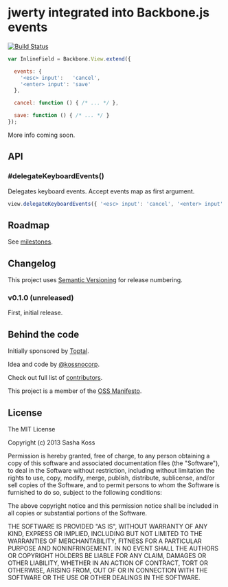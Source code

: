 # jwerty integrated into Backbone.js events

[![Build Status](https://secure.travis-ci.org/kossnocorp/backbone.jwerty.png?branch=master)](http://travis-ci.org/kossnocorp/backbone.jwerty)

``` javascript
var InlineField = Backbone.View.extend({

  events: {
    '<esc> input':   'cancel',
    '<enter> input': 'save'
  },

  cancel: function () { /* ... */ },

  save: function () { /* ... */ }
});
```

More info coming soon.

## API

### #delegateKeyboardEvents()

Delegates keyboard events. Accept events map as first argument.

``` js
view.delegateKeyboardEvents({ '<esc> input': 'cancel', '<enter> input': 'save' });
```

## Roadmap

See [milestones](https://github.com/kossnocorp/backbone.jwerty/issues/milestones).

## Changelog

This project uses [Semantic Versioning](http://semver.org/) for release numbering.

### v0.1.0 (unreleased)

First, initial release.

## Behind the code

Initially sponsored by [Toptal](http://toptal.com/).

Idea and code by [@kossnocorp](http://koss.nocorp.me/).

Check out full list of [contributors](https://github.com/kossnocorp/backbone.jwerty/contributors).

This project is a member of the [OSS Manifesto](http://ossmanifesto.org/).

## License

The MIT License

Copyright (c) 2013 Sasha Koss

Permission is hereby granted, free of charge, to any person obtaining a copy of this software and associated documentation files (the "Software"), to deal in the Software without restriction, including without limitation the rights to use, copy, modify, merge, publish, distribute, sublicense, and/or sell copies of the Software, and to permit persons to whom the Software is furnished to do so, subject to the following conditions:

The above copyright notice and this permission notice shall be included in all copies or substantial portions of the Software.

THE SOFTWARE IS PROVIDED "AS IS", WITHOUT WARRANTY OF ANY KIND, EXPRESS OR IMPLIED, INCLUDING BUT NOT LIMITED TO THE WARRANTIES OF MERCHANTABILITY, FITNESS FOR A PARTICULAR PURPOSE AND NONINFRINGEMENT. IN NO EVENT SHALL THE AUTHORS OR COPYRIGHT HOLDERS BE LIABLE FOR ANY CLAIM, DAMAGES OR OTHER LIABILITY, WHETHER IN AN ACTION OF CONTRACT, TORT OR OTHERWISE, ARISING FROM, OUT OF OR IN CONNECTION WITH THE SOFTWARE OR THE USE OR OTHER DEALINGS IN THE SOFTWARE.
